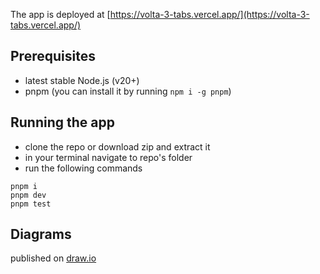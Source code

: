 The app is deployed at [https://volta-3-tabs.vercel.app/](https://volta-3-tabs.vercel.app/)

## Prerequisites

- latest stable Node.js (v20+)
- pnpm (you can install it by running `npm i -g pnpm`)

## Running the app

- clone the repo or download zip and extract it
- in your terminal navigate to repo's folder
- run the following commands

```
pnpm i
pnpm dev
pnpm test
```

## Diagrams

published on [draw.io](https://viewer.diagrams.net/?tags=%7B%7D&highlight=0000ff&edit=_blank&layers=1&nav=1&title=volta-3-tabs.drawio#R7Zxbd9soEIB%2FjR%2BTo7vtx8RO0vYk227Ts9vuG5awzVYWCsK3%2FvoFCXQB2VZsaes2fqgLI0CY%2BRiGAadnjxabBwLi%2BRMOYNizjGDTs8c9yzINy2P%2Fcck2k3iukwlmBAWiUCF4Rj%2BgrCmkSxTApFKQYhxSFFeFPo4i6NOKDBCC19ViUxxW3xqDGdQEzz4IdenfKKDzTDpwjUL%2BDqLZXL7ZNMSTBZCFhSCZgwCvSyL7rmePCMY0Sy02IxjywZPjktW73%2FE07xiBEW1SATwNyXZlb1Z9K37Bmz%2FHn9%2FdXYlWViBcii88ChHrOhzhiBIciq7TrRwP9i1inlwuwkc0hSGKWO42hgQtIIWEPQmF%2BFMhu13PEYXPMfB51TUjhcnmdBGynMmSTHkUsCq8usHyAcHxF0BmkAqBj8MQxAmapN3gEgL9JUnQCn6GSQYNl%2BIl5a8e5TBwYYwJZZKEEvYOLoQgoWuYsORtBNd3AVO4%2FIL9257lvSy5Tm5h%2FiAX9eyb0vNwgku1i0LWSCm0o4EVJBQx1HZUZV9wBYNKXaNSgOBlFGgl%2BmOWmqIwHOEQk1RrdgDgYOozORsE%2FB2Wnnj%2BAE6m6atVnCQbrJdwUxIJvB4gZuolW1ZEPh0I1MVcl9l1MXHy6TEvTRpHFgRiss7ypgueWUIg%2FQq8LQ1vDegShjFmfKRdcG977ljhmlE0xzMcgbBMdi1xNGX3mU%2BVRJ8rbxBHHa691qgxcY5bAY6Z3xridOBMuyvg3Brg7kGM2KefGdYrX1rW%2BxDPkouB%2FTWJVgwsNAMX9usM7NDr28Brx8DaXtXA9odNDazZEe%2FexcCeBY4NDaz7WuJUA2vXEacD51mn8%2FbtcTWY%2Frt6%2FuvDdv00%2BfHPh4dZ%2F2p4Am%2B3fDTL%2F1zOIBvg7IlZenJVPDJ3VjJrK50d1qdjpeHSlLSmWDlmvxFWjt0RVuYpduzC1blyNWjmDkqj1vrq2Neo%2BvTx%2BQuPVsxBNIP8lVGQF9gDnFw5bkI0i5hsginFC77cRMENj3JwWYj975VljKmyumTJ5cke50tRrkfh9QmdZbmdLkuCl8SHhzdeVPqYB%2FwH3ue9yxGBIaDMGa30ok5fouonPkNLjpNdBcM2lCayLyRqFVpnYwu2pWJi4u9%2Bj1l10GzR1ftd5a1qeWtYKc8SWQ%2BU2rI7eDpNIO2pmObjdoJB1MitxoXeR8zcAJ8iHD1edjG%2FrNt4bJjogOXe71O6zuFdTL%2BrXUwt7Zcw0Xng2Aiu3fZqJ3FKXNK27UZ%2BgTTO7bubunm9uJs%2F291sgauB1YirNsLd9b11Llz9hlx5zbYxbgvbmPrl0bhg9RtiZXpuM67cjrhqYK0630eYZ7OPOIUYBgbzyVAM0heywbrxKXfd23DX8xMF6a57GjVWDTXOwOlqlas7ZLuYozM0R87%2BfWB1kWtmjCy5eWwdK52qJ%2FCdqYAH6balmF07UbqDUTclJPaaGWtcG4aju6LS%2FJ8YSzNN5Uxo2CyWpjXEal4faCqbC3ua6j4Spp8MEEiXJOJgsBnHPh%2Fx7FQqcAwjvhCBZJ5iYGaPxXW4QVe8nEiCY3gV9dl989o9kgX7YFM7WGhLz3qs%2Fn3EMigAlAfqH%2B543D67sWGEKOF9f1lCYXfO3CBccYtg6kGPliyCZTsV5TnmkRbBs5xr9WTw%2FCzCQCOlBo4zhqJ9ADzlGMMZescB4BjqkqA11bEZkD5HSbsfmXFOzla%2F1cO417hh3bsGjnoPpLkhMPY31DUF9i9Gwc%2FQrukcbeaN%2FQ11rV19rb9YcDU25BynW0eFRG2oa93qq3Phr7eo35M8drhB9KusxNLfSunxplRozEeR7UyzXCl00PYSIS9AlS9s7DliaH0r4SpBJu3srTF%2FCsi2etW7a%2F70G4qXlUMLGThHWhd9g6A11bF%2BLT1oLfUrbsj00h%2Bj1f546o1p%2Bdg5XBMYUpvqWst61OfLHJL0xl76GWGuZuDP05BpyAOmE8JSM54SEz3hZRD%2FXlNEskBiTwQSFC4o3NDqEQUQWPgwykLFKi8LFATpjT7CDyRAcVKh304BS4rFoQVvunq3J8JpXLl8EUiIxAiccnTgKTd9TPmzyXKQ166J8nYW5LV01%2B8zm3GQlAz0lLCJKLSbxcgV%2FabKJ%2FBlCdMwEEqEioO3o1gleG%2FVKdb7XxWr%2B33VGSsnq9ByjVonS65NypUuQ3uZblEeCAyu9Wq65ABRxs0fY73SQh429GRcOduT5Jx5YMHPMaNJEudKfAuoKTbEqUNtUIPasDPUdBfvDLcYzAPZfi1n8k0GzxS7jDRXbDN4tsN9hhi6w9uMbk4s1KunrmqPGm8zvAMNHe2gsGzxNwGy4sVfVrDv%2FgM%3D)
